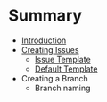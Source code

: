 # Summary

* [Introduction](README.md)
* [Creating Issues](creating-issues.md)
  * [Issue Template](creating-issues/issue-template.md)
  * [Default Template](creating-issues/github-issue-template.md)
* Creating a Branch
  * Branch naming



